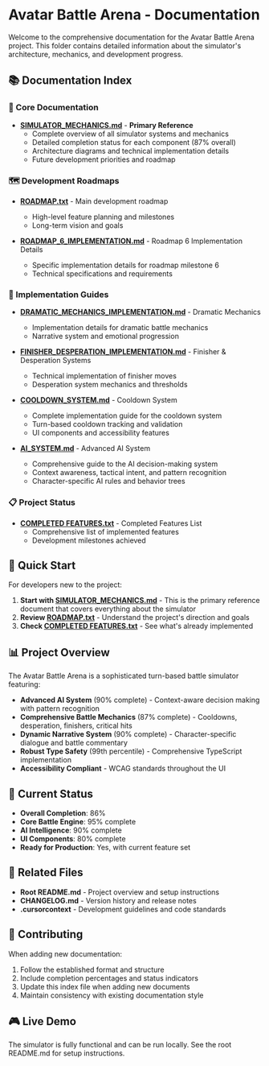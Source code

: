 # Avatar Battle Arena - Documentation

Welcome to the comprehensive documentation for the Avatar Battle Arena project. This folder contains detailed information about the simulator's architecture, mechanics, and development progress.

## 📚 Documentation Index

### 🎯 Core Documentation

- **[SIMULATOR_MECHANICS.md](./SIMULATOR_MECHANICS.md)** - **Primary Reference**
  - Complete overview of all simulator systems and mechanics
  - Detailed completion status for each component (87% overall)
  - Architecture diagrams and technical implementation details
  - Future development priorities and roadmap

### 🗺️ Development Roadmaps

- **[ROADMAP.txt](./ROADMAP.txt)** - Main development roadmap
  - High-level feature planning and milestones
  - Long-term vision and goals

- **[ROADMAP_6_IMPLEMENTATION.md](./ROADMAP_6_IMPLEMENTATION.md)** - Roadmap 6 Implementation Details
  - Specific implementation details for roadmap milestone 6
  - Technical specifications and requirements

### 🔧 Implementation Guides

- **[DRAMATIC_MECHANICS_IMPLEMENTATION.md](./DRAMATIC_MECHANICS_IMPLEMENTATION.md)** - Dramatic Mechanics
  - Implementation details for dramatic battle mechanics
  - Narrative system and emotional progression

- **[FINISHER_DESPERATION_IMPLEMENTATION.md](./FINISHER_DESPERATION_IMPLEMENTATION.md)** - Finisher & Desperation Systems
  - Technical implementation of finisher moves
  - Desperation system mechanics and thresholds

- **[COOLDOWN_SYSTEM.md](./COOLDOWN_SYSTEM.md)** - Cooldown System
  - Complete implementation guide for the cooldown system
  - Turn-based cooldown tracking and validation
  - UI components and accessibility features

- **[AI_SYSTEM.md](./AI_SYSTEM.md)** - Advanced AI System
  - Comprehensive guide to the AI decision-making system
  - Context awareness, tactical intent, and pattern recognition
  - Character-specific AI rules and behavior trees

### 📋 Project Status

- **[COMPLETED FEATURES.txt](./COMPLETED%20FEATURES.txt)** - Completed Features List
  - Comprehensive list of implemented features
  - Development milestones achieved

## 🚀 Quick Start

For developers new to the project:

1. **Start with [SIMULATOR_MECHANICS.md](./SIMULATOR_MECHANICS.md)** - This is the primary reference document that covers everything about the simulator
2. **Review [ROADMAP.txt](./ROADMAP.txt)** - Understand the project's direction and goals
3. **Check [COMPLETED FEATURES.txt](./COMPLETED%20FEATURES.txt)** - See what's already implemented

## 📊 Project Overview

The Avatar Battle Arena is a sophisticated turn-based battle simulator featuring:

- **Advanced AI System** (90% complete) - Context-aware decision making with pattern recognition
- **Comprehensive Battle Mechanics** (87% complete) - Cooldowns, desperation, finishers, critical hits
- **Dynamic Narrative System** (90% complete) - Character-specific dialogue and battle commentary
- **Robust Type Safety** (99th percentile) - Comprehensive TypeScript implementation
- **Accessibility Compliant** - WCAG standards throughout the UI

## 🎯 Current Status

- **Overall Completion**: 86%
- **Core Battle Engine**: 95% complete
- **AI Intelligence**: 90% complete
- **UI Components**: 80% complete
- **Ready for Production**: Yes, with current feature set

## 🔗 Related Files

- **Root README.md** - Project overview and setup instructions
- **CHANGELOG.md** - Version history and release notes
- **.cursorcontext** - Development guidelines and code standards

## 📝 Contributing

When adding new documentation:

1. Follow the established format and structure
2. Include completion percentages and status indicators
3. Update this index file when adding new documents
4. Maintain consistency with existing documentation style

## 🎮 Live Demo

The simulator is fully functional and can be run locally. See the root README.md for setup instructions. 